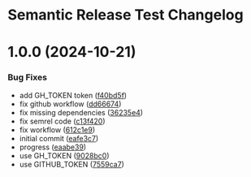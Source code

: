 # Semantic Release Test Changelog

# 1.0.0 (2024-10-21)


### Bug Fixes

* add GH_TOKEN token ([f40bd5f](https://github.com/sadok-f/semantic-release-test/commit/f40bd5fb0560f4e0bf19ca63ec666608fc688070))
* fix github workflow ([dd66674](https://github.com/sadok-f/semantic-release-test/commit/dd666742fa4c85afc18f7e58bea8a808d6e454d1))
* fix missing dependencies ([36235e4](https://github.com/sadok-f/semantic-release-test/commit/36235e4cdddc69011c4a5a7d24058ab9b8ddd6c3))
* fix semrel code ([c13f420](https://github.com/sadok-f/semantic-release-test/commit/c13f42007ed5cf6fc3cebbc4e7117fa90f47c687))
* fix workflow ([612c1e9](https://github.com/sadok-f/semantic-release-test/commit/612c1e9a060ce294e9a711d2bde6a628e9d6c5cc))
* initial commit ([eafe3c7](https://github.com/sadok-f/semantic-release-test/commit/eafe3c78563841a81b629d0bb2348fe88c78b9ce))
* progress ([eaabe39](https://github.com/sadok-f/semantic-release-test/commit/eaabe398f3b316dd4738366f531172c0f53dd692))
* use GH_TOKEN ([9028bc0](https://github.com/sadok-f/semantic-release-test/commit/9028bc07e7131064575117b9cfb8b460facef5e2))
* use GITHUB_TOKEN ([7559ca7](https://github.com/sadok-f/semantic-release-test/commit/7559ca7df879e79ec8caeb7f8979757ea12cafa7))
